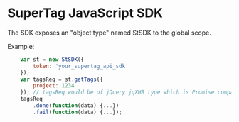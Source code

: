 SuperTag JavaScript SDK
=========================

The SDK exposes an "object type" named StSDK to the global scope.

Example:

```JavaScript
    var st = new StSDK({
        token: 'your_supertag_api_sdk'
    });
    var tagsReq = st.getTags({
        project: 1234
    }); // tagsReq would be of jQuery jqXHR type which is Promise compatible
    tagsReq
        .done(function(data) {...})
        .fail(function(data) {...});
```
